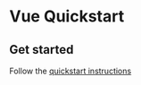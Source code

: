 # Vue Quickstart

## Get started

Follow the [quickstart instructions](https://docs.nhost.io/platform/quickstarts/vue)

